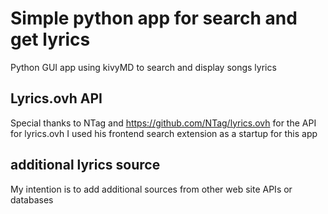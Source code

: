 # Simple python app for search and get lyrics

Python GUI app using kivyMD to search and display songs lyrics

## Lyrics.ovh API
Special thanks to NTag and https://github.com/NTag/lyrics.ovh for the API for lyrics.ovh
I used his frontend search extension as a startup for this app

## additional lyrics source
My intention is to add additional sources from other web site APIs or databases


